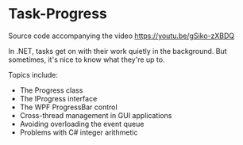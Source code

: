 # Task-Progress
Source code accompanying the video https://youtu.be/gSiko-zXBDQ

In .NET, tasks get on with their work quietly in the background. But sometimes, it's nice to know what they're up to.

Topics include:
- The Progress class
- The IProgress interface
- The WPF ProgressBar control
- Cross-thread management in GUI applications
- Avoiding overloading the event queue
- Problems with C# integer arithmetic
